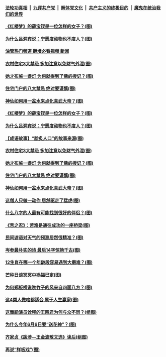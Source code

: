 ####  [法轮功真相](../../../../basic/blob/master/README.md?t=06091902) &nbsp;|&nbsp; [九评共产党](../../../../9ping.md/blob/master/README.md?t=06091902) &nbsp;|&nbsp; [解体党文化](../../../../jtdwh.md/blob/master/README.md?t=06091902)  &nbsp;|&nbsp; [共产主义的终极目的](../../../../gczydzjmd.md/blob/master/README.md?t=06091902) &nbsp;|&nbsp; [魔鬼在统治我们的世界](../../../../mgztzwmdsj.md/blob/master/README.md?t=06091902) 

#### [《红楼梦》的薛宝钗是一位怎样的女子？(图)](../pages/p7/1008532.md?t=06091902) 

#### [为什么吕洞宾说：宁愿度动物也不度人？(图)](../pages/p7/1005920.md?t=06091902) 

#### [油管热门频道 翻墙必看视频 新闻](http://45.76.130.85:81/youtube.html?06091902)

#### [农村住宅3大禁忌 多加注意以免财气外泄(图)](../pages/p7/1005887.md?t=06091902) 

#### [她才布施一盏灯 为何就得到了佛的授记？(图)](../pages/p7/1007620.md?t=06091902) 

#### [住宅门户的八大禁忌 绝对要谨慎(图)](../pages/p7/1005797.md?t=06091902) 

#### [神仙如何用一盆水来点化真武大帝？(图)](../pages/p7/1007623.md?t=06091902) 

#### [《红楼梦》的薛宝钗是一位怎样的女子？(图)](../pages/p7/1008532.md?t=06091902) 

#### [为什么吕洞宾说：宁愿度动物也不度人？(图)](../pages/p7/1005920.md?t=06091902) 

#### [【成语故事】“脍炙人口”的故事来源(图)](../pages/p7/1008397.md?t=06091902) 

#### [农村住宅3大禁忌 多加注意以免财气外泄(图)](../pages/p7/1005887.md?t=06091902) 

#### [她才布施一盏灯 为何就得到了佛的授记？(图)](../pages/p7/1007620.md?t=06091902) 

#### [住宅门户的八大禁忌 绝对要谨慎(图)](../pages/p7/1005797.md?t=06091902) 

#### [神仙如何用一盆水来点化真武大帝？(图)](../pages/p7/1007623.md?t=06091902) 

#### [这僧人只做一动作 居然驱走了猛虎(图)](../pages/p7/1007820.md?t=06091902) 

#### [什么八字的人最有可能找到很好的伴侣？(图)](../pages/p7/1004508.md?t=06091902) 

#### [《苦之忍》：苦难是通往成功的一座桥梁(图)](../pages/p7/1008344.md?t=06091902) 

#### [民间谚语对天气的预测居然很精准？(图)](../pages/p7/1001257.md?t=06091902) 

#### [岑参最朴实的诗 最后14字惊艳千古(图)](../pages/p7/1001654.md?t=06091902) 

#### [12生肖在哪一个年龄段容易遇到大磨难？(图)](../pages/p7/1004534.md?t=06091902) 

#### [芒种日谈冥冥中祸福已定(图)](../pages/p7/1008156.md?t=06091902) 

#### [为何郑板桥说吹竹子的风来自四面八方？(图)](../pages/p7/1007439.md?t=06091902) 

#### [这4类人做啥都适合 属于人生赢家(图)](../pages/p7/1003388.md?t=06091902) 

#### [这舞蹈演员诠释的王昭君为何与众不同？(组图)](../pages/p7/1008213.md?t=06091902) 

#### [为什么今年6月6日要“送花神”？(图)](../pages/p7/1007617.md?t=06091902) 

#### [齐家贞《跋涉—王金波散文选》读后(组图)](../pages/p7/1008226.md?t=06091902) 

#### [再说“样板戏”(图)](../pages/p7/1008180.md?t=06091902) 

<img src='http://gfw-breaker.win/goodnews/indexes/p7.md' width='0px' height='0px'/>
